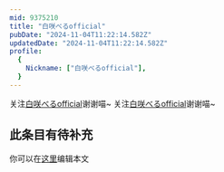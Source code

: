 ```yaml
---
mid: 9375210
title: "白咲べるofficial"
pubDate: "2024-11-04T11:22:14.582Z"
updatedDate: "2024-11-04T11:22:14.582Z"
profile:
  {
    Nickname: ["白咲べるofficial"],
  }
---
```


关注[白咲べるofficial](https://space.bilibili.com/9375210)谢谢喵~ 关注[白咲べるofficial](https://space.bilibili.com/9375210)谢谢喵~

## 此条目有待补充
你可以在[这里](https://github.com/Yuhanawa/VTuber.ICU-Content/edit/master/v/白咲べるofficial/index.md)编辑本文
